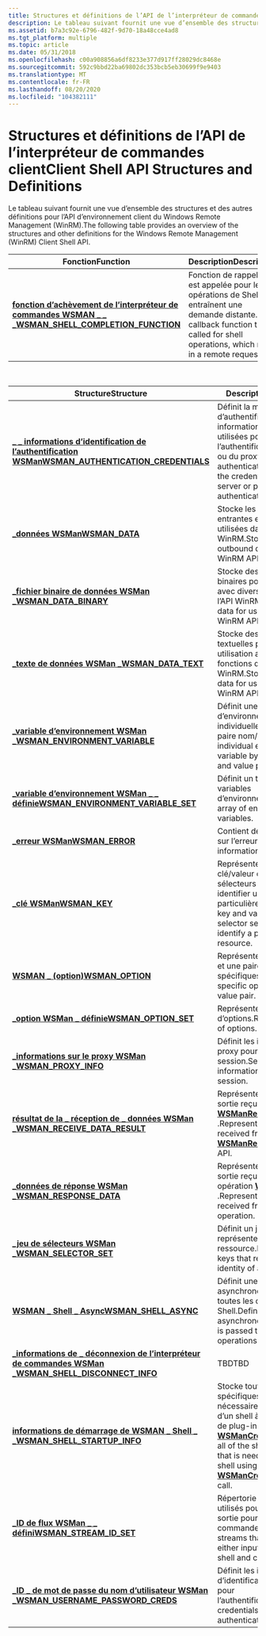 ```yaml
---
title: Structures et définitions de l’API de l’interpréteur de commandes client
description: Le tableau suivant fournit une vue d’ensemble des structures et des autres définitions pour l’API d’environnement client du Windows Remote Management (WinRM).
ms.assetid: b7a3c92e-6796-482f-9d70-18a48cce4ad8
ms.tgt_platform: multiple
ms.topic: article
ms.date: 05/31/2018
ms.openlocfilehash: c00a908856a6df8233e377d917ff28029dc8468e
ms.sourcegitcommit: 592c9bbd22ba69802dc353bcb5eb30699f9e9403
ms.translationtype: MT
ms.contentlocale: fr-FR
ms.lasthandoff: 08/20/2020
ms.locfileid: "104382111"
---
```

# <a name="client-shell-api-structures-and-definitions"></a><span data-ttu-id="0cca3-103">Structures et définitions de l’API de l’interpréteur de commandes client</span><span class="sxs-lookup"><span data-stu-id="0cca3-103">Client Shell API Structures and Definitions</span></span>

<span data-ttu-id="0cca3-104">Le tableau suivant fournit une vue d’ensemble des structures et des autres définitions pour l’API d’environnement client du Windows Remote Management (WinRM).</span><span class="sxs-lookup"><span data-stu-id="0cca3-104">The following table provides an overview of the structures and other definitions for the Windows Remote Management (WinRM) Client Shell API.</span></span>



| <span data-ttu-id="0cca3-105">Fonction</span><span class="sxs-lookup"><span data-stu-id="0cca3-105">Function</span></span>                                                                      | <span data-ttu-id="0cca3-106">Description</span><span class="sxs-lookup"><span data-stu-id="0cca3-106">Description</span></span>                                                                                  |
|-------------------------------------------------------------------------------|----------------------------------------------------------------------------------------------|
| [<span data-ttu-id="0cca3-107">**fonction d’achèvement de l’interpréteur de commandes WSMAN \_ \_ \_**</span><span class="sxs-lookup"><span data-stu-id="0cca3-107">**WSMAN\_SHELL\_COMPLETION\_FUNCTION**</span></span>](/windows/win32/api/wsman/nc-wsman-wsman_shell_completion_function) | <span data-ttu-id="0cca3-108">Fonction de rappel qui est appelée pour les opérations de Shell, qui entraînent une demande distante.</span><span class="sxs-lookup"><span data-stu-id="0cca3-108">The callback function that is called for shell operations, which result in a remote request.</span></span> |



 



| <span data-ttu-id="0cca3-109">Structure</span><span class="sxs-lookup"><span data-stu-id="0cca3-109">Structure</span></span>                                                                      | <span data-ttu-id="0cca3-110">Description</span><span class="sxs-lookup"><span data-stu-id="0cca3-110">Description</span></span>                                                                                                                                 |
|--------------------------------------------------------------------------------|---------------------------------------------------------------------------------------------------------------------------------------------|
| [<span data-ttu-id="0cca3-111">**\_ \_ informations d’identification de l’authentification WSMan**</span><span class="sxs-lookup"><span data-stu-id="0cca3-111">**WSMAN\_AUTHENTICATION\_CREDENTIALS**</span></span>](/windows/desktop/api/Wsman/ns-wsman-wsman_authentication_credentials) | <span data-ttu-id="0cca3-112">Définit la méthode d’authentification et les informations d’identification utilisées pour l’authentification du serveur ou du proxy.</span><span class="sxs-lookup"><span data-stu-id="0cca3-112">Defines the authentication method and the credentials used for server or proxy authentication.</span></span>                                              |
| [<span data-ttu-id="0cca3-113">**\_données WSMan**</span><span class="sxs-lookup"><span data-stu-id="0cca3-113">**WSMAN\_DATA**</span></span>](/windows/desktop/api/Wsman/ns-wsman-wsman_data)                                              | <span data-ttu-id="0cca3-114">Stocke les données entrantes et sortantes utilisées dans l’API WinRM.</span><span class="sxs-lookup"><span data-stu-id="0cca3-114">Stores inbound and outbound data used in the WinRM API.</span></span>                                                                                     |
| [<span data-ttu-id="0cca3-115">**\_fichier binaire de données WSMan \_**</span><span class="sxs-lookup"><span data-stu-id="0cca3-115">**WSMAN\_DATA\_BINARY**</span></span>](/windows/desktop/api/Wsman/ns-wsman-wsman_data_binary)                               | <span data-ttu-id="0cca3-116">Stocke des données binaires pour une utilisation avec diverses fonctions de l’API WinRM.</span><span class="sxs-lookup"><span data-stu-id="0cca3-116">Stores binary data for use with various WinRM API functions.</span></span>                                                                                |
| [<span data-ttu-id="0cca3-117">**\_texte de données WSMan \_**</span><span class="sxs-lookup"><span data-stu-id="0cca3-117">**WSMAN\_DATA\_TEXT**</span></span>](/windows/desktop/api/Wsman/ns-wsman-wsman_data_text)                                   | <span data-ttu-id="0cca3-118">Stocke des données textuelles pour une utilisation avec diverses fonctions de l’API WinRM.</span><span class="sxs-lookup"><span data-stu-id="0cca3-118">Stores text-based data for use with various WinRM API functions.</span></span>                                                                            |
| [<span data-ttu-id="0cca3-119">**\_variable d’environnement WSMan \_**</span><span class="sxs-lookup"><span data-stu-id="0cca3-119">**WSMAN\_ENVIRONMENT\_VARIABLE**</span></span>](/windows/desktop/api/Wsman/ns-wsman-wsman_environment_variable)             | <span data-ttu-id="0cca3-120">Définit une variable d’environnement individuelle à l’aide d’une paire nom/valeur.</span><span class="sxs-lookup"><span data-stu-id="0cca3-120">Defines an individual environment variable by using a name and value pair.</span></span>                                                                  |
| [<span data-ttu-id="0cca3-121">**\_variable d’environnement WSMan \_ \_ définie**</span><span class="sxs-lookup"><span data-stu-id="0cca3-121">**WSMAN\_ENVIRONMENT\_VARIABLE\_SET**</span></span>](/windows/desktop/api/Wsman/ns-wsman-wsman_environment_variable_set)    | <span data-ttu-id="0cca3-122">Définit un tableau de variables d’environnement.</span><span class="sxs-lookup"><span data-stu-id="0cca3-122">Defines an array of environment variables.</span></span>                                                                                                  |
| [<span data-ttu-id="0cca3-123">**\_erreur WSMan**</span><span class="sxs-lookup"><span data-stu-id="0cca3-123">**WSMAN\_ERROR**</span></span>](/windows/desktop/api/Wsman/ns-wsman-wsman_error)                                     | <span data-ttu-id="0cca3-124">Contient des informations sur l’erreur.</span><span class="sxs-lookup"><span data-stu-id="0cca3-124">Contains error information.</span></span>                                                                                                                 |
| [<span data-ttu-id="0cca3-125">**\_clé WSMan**</span><span class="sxs-lookup"><span data-stu-id="0cca3-125">**WSMAN\_KEY**</span></span>](/windows/desktop/api/Wsman/ns-wsman-wsman_key)                                                | <span data-ttu-id="0cca3-126">Représente une paire clé/valeur dans un jeu de sélecteurs et est utilisé pour identifier une ressource particulière.</span><span class="sxs-lookup"><span data-stu-id="0cca3-126">Represents a key and value pair within a selector set, and is used to identify a particular resource.</span></span>                                       |
| [<span data-ttu-id="0cca3-127">**WSMAN \_ (option)**</span><span class="sxs-lookup"><span data-stu-id="0cca3-127">**WSMAN\_OPTION**</span></span>](/windows/desktop/api/Wsman/ns-wsman-wsman_option)                                          | <span data-ttu-id="0cca3-128">Représente un nom d’option et une paire de valeurs spécifiques.</span><span class="sxs-lookup"><span data-stu-id="0cca3-128">Represents a specific option name and value pair.</span></span>                                                                                           |
| [<span data-ttu-id="0cca3-129">**\_option WSMan \_ définie**</span><span class="sxs-lookup"><span data-stu-id="0cca3-129">**WSMAN\_OPTION\_SET**</span></span>](/windows/desktop/api/Wsman/ns-wsman-wsman_option_set)                                 | <span data-ttu-id="0cca3-130">Représente un ensemble d’options.</span><span class="sxs-lookup"><span data-stu-id="0cca3-130">Represents a set of options.</span></span>                                                                                                                |
| [<span data-ttu-id="0cca3-131">**\_informations sur le proxy WSMan \_**</span><span class="sxs-lookup"><span data-stu-id="0cca3-131">**WSMAN\_PROXY\_INFO**</span></span>](/windows/desktop/api/Wsman/ns-wsman-wsman_proxy_info)                                 | <span data-ttu-id="0cca3-132">Définit les informations de proxy pour chaque session.</span><span class="sxs-lookup"><span data-stu-id="0cca3-132">Sets the proxy information for each session.</span></span>                                                                                                |
| [<span data-ttu-id="0cca3-133">**résultat de la \_ réception de \_ données WSMan \_**</span><span class="sxs-lookup"><span data-stu-id="0cca3-133">**WSMAN\_RECEIVE\_DATA\_RESULT**</span></span>](/windows/desktop/api/Wsman/ns-wsman-wsman_receive_data_result)              | <span data-ttu-id="0cca3-134">Représente les données de sortie reçues de l’API [**WSManReceiveShellOutput**](/windows/desktop/api/Wsman/nf-wsman-wsmanreceiveshelloutput) .</span><span class="sxs-lookup"><span data-stu-id="0cca3-134">Represents the output data received from the [**WSManReceiveShellOutput**](/windows/desktop/api/Wsman/nf-wsman-wsmanreceiveshelloutput) API.</span></span>                                |
| [<span data-ttu-id="0cca3-135">**\_données de réponse WSMan \_**</span><span class="sxs-lookup"><span data-stu-id="0cca3-135">**WSMAN\_RESPONSE\_DATA**</span></span>](/windows/desktop/api/Wsman/ns-wsman-wsman_response_data)                           | <span data-ttu-id="0cca3-136">Représente les données de sortie reçues d’une opération [**WSMan**](wsman.md) .</span><span class="sxs-lookup"><span data-stu-id="0cca3-136">Represents the output data received from a [**WSMan**](wsman.md) operation.</span></span>                                                                |
| [<span data-ttu-id="0cca3-137">**\_jeu de sélecteurs WSMan \_**</span><span class="sxs-lookup"><span data-stu-id="0cca3-137">**WSMAN\_SELECTOR\_SET**</span></span>](/windows/desktop/api/Wsman/ns-wsman-wsman_selector_set)                             | <span data-ttu-id="0cca3-138">Définit un jeu de clés qui représentent l’identité d’une ressource.</span><span class="sxs-lookup"><span data-stu-id="0cca3-138">Defines a set of keys that represent the identity of a resource.</span></span>                                                                            |
| [<span data-ttu-id="0cca3-139">**WSMAN \_ Shell \_ Async**</span><span class="sxs-lookup"><span data-stu-id="0cca3-139">**WSMAN\_SHELL\_ASYNC**</span></span>](/windows/desktop/api/Wsman/ns-wsman-wsman_shell_async)                               | <span data-ttu-id="0cca3-140">Définit une structure asynchrone qui est passée à toutes les opérations de Shell.</span><span class="sxs-lookup"><span data-stu-id="0cca3-140">Defines an asynchronous structure that is passed to all shell operations.</span></span>                                                                   |
| [<span data-ttu-id="0cca3-141">**\_informations de \_ déconnexion de l’interpréteur de commandes WSMan \_**</span><span class="sxs-lookup"><span data-stu-id="0cca3-141">**WSMAN\_SHELL\_DISCONNECT\_INFO**</span></span>](/windows/desktop/api/Wsman/ns-wsman-wsman_shell_disconnect_info)          | <span data-ttu-id="0cca3-142">TBD</span><span class="sxs-lookup"><span data-stu-id="0cca3-142">TBD</span></span>                                                                                                                                         |
| [<span data-ttu-id="0cca3-143">**informations de démarrage de WSMAN \_ Shell \_ \_**</span><span class="sxs-lookup"><span data-stu-id="0cca3-143">**WSMAN\_SHELL\_STARTUP\_INFO**</span></span>](/windows/desktop/api/Wsman/ns-wsman-wsman_shell_startup_info_v10)                | <span data-ttu-id="0cca3-144">Stocke toutes les données spécifiques au shell nécessaires à la création d’un shell à l’aide de l’appel de plug-in [**WSManCreateShell**](/windows/desktop/api/Wsman/nf-wsman-wsmancreateshell) .</span><span class="sxs-lookup"><span data-stu-id="0cca3-144">Stores all of the shell-specific data that is needed to create a shell using the [**WSManCreateShell**](/windows/desktop/api/Wsman/nf-wsman-wsmancreateshell) plug-in call.</span></span> |
| [<span data-ttu-id="0cca3-145">**\_ID de flux WSMan \_ \_ défini**</span><span class="sxs-lookup"><span data-stu-id="0cca3-145">**WSMAN\_STREAM\_ID\_SET**</span></span>](/windows/desktop/api/Wsman/ns-wsman-wsman_stream_id_set)                          | <span data-ttu-id="0cca3-146">Répertorie tous les flux utilisés pour l’entrée ou la sortie pour le shell et les commandes.</span><span class="sxs-lookup"><span data-stu-id="0cca3-146">Lists all the streams that are used for either input or output for the shell and commands.</span></span>                                                  |
| [<span data-ttu-id="0cca3-147">**\_ID \_ de mot de passe du nom d’utilisateur WSMan \_**</span><span class="sxs-lookup"><span data-stu-id="0cca3-147">**WSMAN\_USERNAME\_PASSWORD\_CREDS**</span></span>](/windows/desktop/api/Wsman/ns-wsman-wsman_username_password_creds)      | <span data-ttu-id="0cca3-148">Définit les informations d’identification utilisées pour l’authentification.</span><span class="sxs-lookup"><span data-stu-id="0cca3-148">Defines the credentials used for authentication.</span></span>                                                                                            |



 

 

 